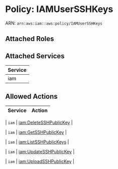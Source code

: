 # Policy: IAMUserSSHKeys

ARN: `arn:aws:iam::aws:policy/IAMUserSSHKeys`

## Attached Roles

## Attached Services

| Service |
|---------|
| iam |

## Allowed Actions

| Service | Action |
|:-------:|--------|

| `iam` | [iam:DeleteSSHPublicKey](../actions.md#iam:deletesshpublickey) |

| `iam` | [iam:GetSSHPublicKey](../actions.md#iam:getsshpublickey) |

| `iam` | [iam:ListSSHPublicKeys](../actions.md#iam:listsshpublickeys) |

| `iam` | [iam:UpdateSSHPublicKey](../actions.md#iam:updatesshpublickey) |

| `iam` | [iam:UploadSSHPublicKey](../actions.md#iam:uploadsshpublickey) |
